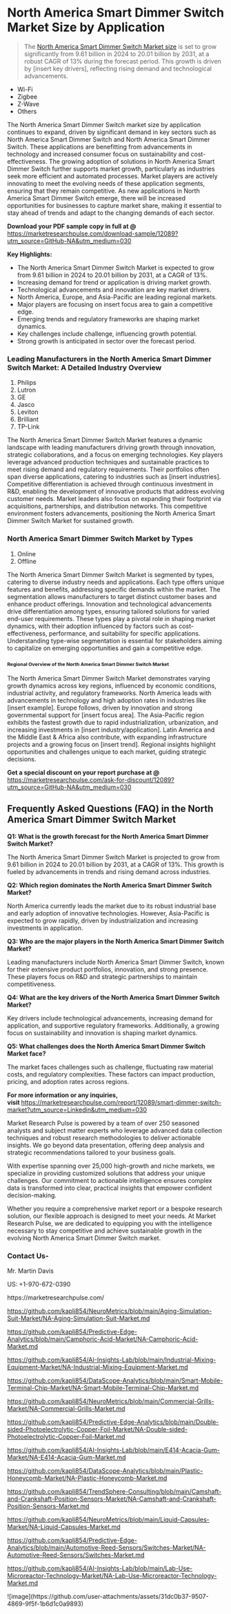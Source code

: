 <h1>North America Smart Dimmer Switch Market&nbsp;Size by Application</h1><blockquote><p>The <a href="https://marketresearchpulse.com/download-sample/12089?utm_source=GitHub-NA&amp;utm_medium=030">North America Smart Dimmer Switch Market size</a> is set to grow significantly from 9.61 billion in 2024 to 20.01 billion by 2031, at a robust CAGR of 13% during the forecast period. This growth is driven by [insert key drivers], reflecting rising demand and technological advancements.</p></blockquote><ul><li>Wi-Fi<li> Zigbee<li> Z-Wave<li> Others</li></ul><p>The North America Smart Dimmer Switch market size by application continues to expand, driven by significant demand in key sectors such as North America Smart Dimmer Switch and North America Smart Dimmer Switch. These applications are benefitting from advancements in technology and increased consumer focus on sustainability and cost-effectiveness. The growing adoption of solutions in North America Smart Dimmer Switch further supports market growth, particularly as industries seek more efficient and automated processes. Market players are actively innovating to meet the evolving needs of these application segments, ensuring that they remain competitive. As new applications in North America Smart Dimmer Switch emerge, there will be increased opportunities for businesses to capture market share, making it essential to stay ahead of trends and adapt to the changing demands of each sector.</p><p><strong>Download your PDF sample copy in full at @ </strong><a href="https://marketresearchpulse.com/download-sample/12089?utm_source=GitHub-NA&amp;utm_medium=030">https://marketresearchpulse.com/download-sample/12089?utm_source=GitHub-NA&amp;utm_medium=030</a></p><p><strong>Key Highlights: </strong></p><ul><li>The North America Smart Dimmer Switch Market is expected to grow from 9.61 billion in 2024 to 20.01 billion by 2031, at a CAGR of 13%.</li><li>Increasing demand for trend or application is driving market growth.</li><li>Technological advancements and innovation are key market drivers.</li><li>North America, Europe, and Asia-Pacific are leading regional markets.</li><li>Major players are focusing on insert focus area to gain a competitive edge.</li><li>Emerging trends and regulatory frameworks are shaping market dynamics.</li><li>Key challenges include challenge, influencing growth potential.</li><li>Strong growth is anticipated in sector over the forecast period.</li></ul><h3>Leading Manufacturers in the North America Smart Dimmer Switch Market: A Detailed Industry Overview</h3><ol><li>Philips</li><li>Lutron</li><li>GE</li><li>Jasco</li><li>Leviton</li><li>Brilliant</li><li>TP-Link</li></ol><div class="flex max-w-full flex-col flex-grow"><div class="min-h-8 text-message flex w-full flex-col items-end gap-2 whitespace-normal break-words [.text-message+&amp;]:mt-5" dir="auto" data-message-author-role="assistant" data-message-id="fd8432e4-4910-450d-b182-61b7bfb0a01f" data-message-model-slug="gpt-4o"><div class="flex w-full flex-col gap-1 empty:hidden first:pt-[3px]"><div class="markdown prose w-full break-words dark:prose-invert light"><p>The North America Smart Dimmer Switch Market features a dynamic landscape with leading manufacturers driving growth through innovation, strategic collaborations, and a focus on emerging technologies. Key players leverage advanced production techniques and sustainable practices to meet rising demand and regulatory requirements. Their portfolios often span diverse applications, catering to industries such as [insert industries]. Competitive differentiation is achieved through continuous investment in R&amp;D, enabling the development of innovative products that address evolving customer needs. Market leaders also focus on expanding their footprint via acquisitions, partnerships, and distribution networks. This competitive environment fosters advancements, positioning the North America Smart Dimmer Switch Market for sustained growth.</p></div></div></div></div><h3>North America Smart Dimmer Switch Market by Types</h3><ol><li>Online<li> Offline</li></ol><div class="flex max-w-full flex-col flex-grow"><div class="min-h-8 text-message flex w-full flex-col items-end gap-2 whitespace-normal break-words [.text-message+&amp;]:mt-5" dir="auto" data-message-author-role="assistant" data-message-id="084470be-0bb7-4664-bddf-5156b4f41249" data-message-model-slug="gpt-4o-mini"><div class="flex w-full flex-col gap-1 empty:hidden first:pt-[3px]"><div class="markdown prose w-full break-words dark:prose-invert light"><p>The North America Smart Dimmer Switch Market is segmented by types, catering to diverse industry needs and applications. Each type offers unique features and benefits, addressing specific demands within the market. The segmentation allows manufacturers to target distinct customer bases and enhance product offerings. Innovation and technological advancements drive differentiation among types, ensuring tailored solutions for varied end-user requirements. These types play a pivotal role in shaping market dynamics, with their adoption influenced by factors such as cost-effectiveness, performance, and suitability for specific applications. Understanding type-wise segmentation is essential for stakeholders aiming to capitalize on emerging opportunities and gain a competitive edge.</p></div></div></div></div><h3><span style="font-size: 11px;">Regional Overview of the North America Smart Dimmer Switch Market</span></h3><div class="flex max-w-full flex-col flex-grow"><div class="min-h-8 text-message flex w-full flex-col items-end gap-2 whitespace-normal break-words [.text-message+&amp;]:mt-5" dir="auto" data-message-author-role="assistant" data-message-id="e9038762-ce64-4e30-91c9-9bd413514231" data-message-model-slug="gpt-4o-mini"><div class="flex w-full flex-col gap-1 empty:hidden first:pt-[3px]"><div class="markdown prose w-full break-words dark:prose-invert light"><p>The North America Smart Dimmer Switch Market demonstrates varying growth dynamics across key regions, influenced by economic conditions, industrial activity, and regulatory frameworks. North America leads with advancements in technology and high adoption rates in industries like [insert example]. Europe follows, driven by innovation and strong governmental support for [insert focus area]. The Asia-Pacific region exhibits the fastest growth due to rapid industrialization, urbanization, and increasing investments in [insert industry/application]. Latin America and the Middle East &amp; Africa also contribute, with expanding infrastructure projects and a growing focus on [insert trend]. Regional insights highlight opportunities and challenges unique to each market, guiding strategic decisions.</p></div></div></div></div><p><strong>Get a special discount on your report purchase at @ </strong><a href="https://marketresearchpulse.com/ask-for-discount/12089?utm_source=GitHub-NA&amp;utm_medium=030">https://marketresearchpulse.com/ask-for-discount/12089?utm_source=GitHub-NA&amp;utm_medium=030</a></p><h2>Frequently Asked Questions (FAQ) in the North America Smart Dimmer Switch Market</h2><p><strong>Q1: What is the growth forecast for the North America Smart Dimmer Switch Market?</strong></p><p>The North America Smart Dimmer Switch Market is projected to grow from 9.61 billion in 2024 to 20.01 billion by 2031, at a CAGR of 13%. This growth is fueled by advancements in trends and rising demand across industries.</p><p><strong>Q2: Which region dominates the North America Smart Dimmer Switch Market?</strong></p><p>North America currently leads the market due to its robust industrial base and early adoption of innovative technologies. However, Asia-Pacific is expected to grow rapidly, driven by industrialization and increasing investments in application.</p><p><strong>Q3: Who are the major players in the North America Smart Dimmer Switch Market?</strong></p><p>Leading manufacturers include North America Smart Dimmer Switch, known for their extensive product portfolios, innovation, and strong presence. These players focus on R&amp;D and strategic partnerships to maintain competitiveness.</p><p><strong>Q4: What are the key drivers of the North America Smart Dimmer Switch Market?</strong></p><p>Key drivers include technological advancements, increasing demand for application, and supportive regulatory frameworks. Additionally, a growing focus on sustainability and innovation is shaping market dynamics.</p><p><strong>Q5: What challenges does the North America Smart Dimmer Switch Market face?</strong></p><p>The market faces challenges such as challenge, fluctuating raw material costs, and regulatory complexities. These factors can impact production, pricing, and adoption rates across regions.</p><p><strong>For more information or any inquiries, visit&nbsp;</strong><a href="https://marketresearchpulse.com/report/12089/smart-dimmer-switch-market?utm_source=Linkedin&utm_medium=030">https://marketresearchpulse.com/report/12089/smart-dimmer-switch-market?utm_source=Linkedin&utm_medium=030</a></p><p>Market Research Pulse is powered by a team of over 250 seasoned analysts and subject matter experts who leverage advanced data collection techniques and robust research methodologies to deliver actionable insights. We go beyond data presentation, offering deep analysis and strategic recommendations tailored to your business goals.</p><p>With expertise spanning over 25,000 high-growth and niche markets, we specialize in providing customized solutions that address your unique challenges. Our commitment to actionable intelligence ensures complex data is transformed into clear, practical insights that empower confident decision-making.</p><p>Whether you require a comprehensive market report or a bespoke research solution, our flexible approach is designed to meet your needs. At Market Research Pulse, we are dedicated to equipping you with the intelligence necessary to stay competitive and achieve sustainable growth in the evolving North America Smart Dimmer Switch market.</p><h3><strong>Contact Us-</strong></h3><p>Mr. Martin Davis</p><p>US: +1-970-672-0390</p><p>https://marketresearchpulse.com/</p><p><a href="https://github.com/kapli854/NeuroMetrics/blob/main/Aging-Simulation-Suit-Market/NA-Aging-Simulation-Suit-Market.md">https://github.com/kapli854/NeuroMetrics/blob/main/Aging-Simulation-Suit-Market/NA-Aging-Simulation-Suit-Market.md</a></p><p><a href="https://github.com/kapli854/Predictive-Edge-Analytics/blob/main/Camphoric-Acid-Market/NA-Camphoric-Acid-Market.md">https://github.com/kapli854/Predictive-Edge-Analytics/blob/main/Camphoric-Acid-Market/NA-Camphoric-Acid-Market.md</a></p><p><a href="https://github.com/kapli854/AI-Insights-Lab/blob/main/Industrial-Mixing-Equipment-Market/NA-Industrial-Mixing-Equipment-Market.md">https://github.com/kapli854/AI-Insights-Lab/blob/main/Industrial-Mixing-Equipment-Market/NA-Industrial-Mixing-Equipment-Market.md</a></p><p><a href="https://github.com/kapli854/DataScope-Analytics/blob/main/Smart-Mobile-Terminal-Chip-Market/NA-Smart-Mobile-Terminal-Chip-Market.md">https://github.com/kapli854/DataScope-Analytics/blob/main/Smart-Mobile-Terminal-Chip-Market/NA-Smart-Mobile-Terminal-Chip-Market.md</a></p><p><a href="https://github.com/kapli854/NeuroMetrics/blob/main/Commercial-Grills-Market/NA-Commercial-Grills-Market.md">https://github.com/kapli854/NeuroMetrics/blob/main/Commercial-Grills-Market/NA-Commercial-Grills-Market.md</a></p><p><a href="https://github.com/kapli854/Predictive-Edge-Analytics/blob/main/Double-sided-Photoelectrolytic-Copper-Foil-Market/NA-Double-sided-Photoelectrolytic-Copper-Foil-Market.md">https://github.com/kapli854/Predictive-Edge-Analytics/blob/main/Double-sided-Photoelectrolytic-Copper-Foil-Market/NA-Double-sided-Photoelectrolytic-Copper-Foil-Market.md</a></p><p><a href="https://github.com/kapli854/AI-Insights-Lab/blob/main/E414-Acacia-Gum-Market/NA-E414-Acacia-Gum-Market.md">https://github.com/kapli854/AI-Insights-Lab/blob/main/E414-Acacia-Gum-Market/NA-E414-Acacia-Gum-Market.md</a></p><p><a href="https://github.com/kapli854/DataScope-Analytics/blob/main/Plastic-Honeycomb-Market/NA-Plastic-Honeycomb-Market.md">https://github.com/kapli854/DataScope-Analytics/blob/main/Plastic-Honeycomb-Market/NA-Plastic-Honeycomb-Market.md</a></p><p><a href="https://github.com/kapli854/TrendSphere-Consulting/blob/main/Camshaft-and-Crankshaft-Position-Sensors-Market/NA-Camshaft-and-Crankshaft-Position-Sensors-Market.md">https://github.com/kapli854/TrendSphere-Consulting/blob/main/Camshaft-and-Crankshaft-Position-Sensors-Market/NA-Camshaft-and-Crankshaft-Position-Sensors-Market.md</a></p><p><a href="https://github.com/kapli854/NeuroMetrics/blob/main/Liquid-Capsules-Market/NA-Liquid-Capsules-Market.md">https://github.com/kapli854/NeuroMetrics/blob/main/Liquid-Capsules-Market/NA-Liquid-Capsules-Market.md</a></p><p><a href="https://github.com/kapli854/Predictive-Edge-Analytics/blob/main/Automotive-Reed-Sensors/Switches-Market/NA-Automotive-Reed-Sensors/Switches-Market.md">https://github.com/kapli854/Predictive-Edge-Analytics/blob/main/Automotive-Reed-Sensors/Switches-Market/NA-Automotive-Reed-Sensors/Switches-Market.md</a></p><p><a href="https://github.com/kapli854/AI-Insights-Lab/blob/main/Lab-Use-Microreactor-Technology-Market/NA-Lab-Use-Microreactor-Technology-Market.md">https://github.com/kapli854/AI-Insights-Lab/blob/main/Lab-Use-Microreactor-Technology-Market/NA-Lab-Use-Microreactor-Technology-Market.md</a></p>
![image](https://github.com/user-attachments/assets/31dc0b37-9507-4869-9f5f-1b6d1c0a9893)
